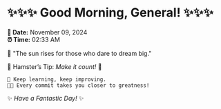 # ✨✨✨ Good Morning, General! ✨✨✨

**📅 Date:** November 09, 2024  
**⏰ Time:** 02:33 AM  

🌅 "The sun rises for those who dare to dream big."  

🐹 Hamster’s Tip: _Make it count!_ 💪  

```
🚀 Keep learning, keep improving.  
🧑‍💻 Every commit takes you closer to greatness!  
```

✨ *Have a Fantastic Day!* ✨  